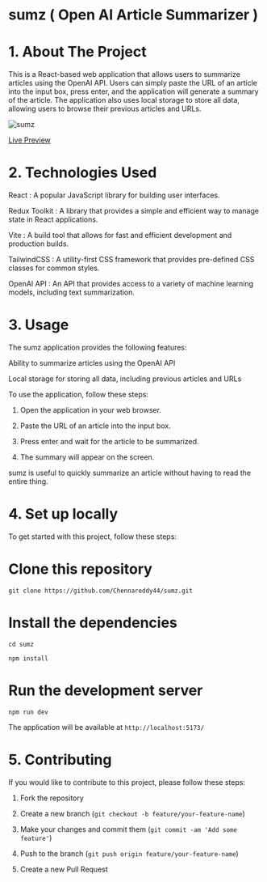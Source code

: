 # sumz ( Open AI Article Summarizer )
# 1. About The Project
This is a React-based web application that allows users to summarize articles using the OpenAI API. Users can simply paste the URL of an article into the input box, press enter, and the application will generate a summary of the article. The application also uses local storage to store all data, allowing users to browse their previous articles and URLs.

![sumz](https://github.com/Chennareddy44/sumz/assets/92796914/3a67d9f4-ab48-415e-9df6-dc071feeb7ae)


[Live Preview]( [https://aisummarizer44.netlify.app/](https://sumz-eight.vercel.app/) )

# 2. Technologies Used
React : A popular JavaScript library for building user interfaces.

Redux Toolkit : A library that provides a simple and efficient way to manage state in React applications.

Vite : A build tool that allows for fast and efficient development and production builds.

TailwindCSS : A utility-first CSS framework that provides pre-defined CSS classes for common styles.

OpenAI API : An API that provides access to a variety of machine learning models, including text summarization.
# 3. Usage
The sumz application provides the following features:

Ability to summarize articles using the OpenAI API

Local storage for storing all data, including previous articles and URLs

To use the application, follow these steps:

1. Open the application in your web browser.
   
2. Paste the URL of an article into the input box.
   
3. Press enter and wait for the article to be summarized.
   
4. The summary will appear on the screen.
   
sumz is useful to quickly summarize an article without having to read the entire thing.

# 4. Set up locally
To get started with this project, follow these steps:

# Clone this repository

` git clone https://github.com/Chennareddy44/sumz.git `

# Install the dependencies

` cd sumz `

` npm install `

# Run the development server

` npm run dev `

The application will be available at ` http://localhost:5173/ `

# 5. Contributing
If you would like to contribute to this project, please follow these steps:

1. Fork the repository

2. Create a new branch (` git checkout -b feature/your-feature-name `)

3. Make your changes and commit them (` git commit -am 'Add some feature' `)

4. Push to the branch (` git push origin feature/your-feature-name `)

5. Create a new Pull Request

